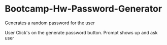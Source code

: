 # Bootcamp-Hw-Password-Generator
Generates a random password for the user

User Click's on the generate password button.
Prompt shows up and ask user

